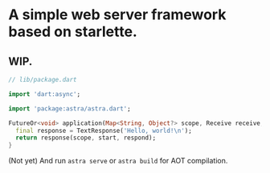 # A simple web server framework based on starlette.

## WIP.

```dart
// lib/package.dart

import 'dart:async';

import 'package:astra/astra.dart';

FutureOr<void> application(Map<String, Object?> scope, Receive receive, Start start, Respond respond) {
  final response = TextResponse('Hello, world!\n');
  return response(scope, start, respond);
}
```

(Not yet) And run `astra serve` or `astra build` for AOT compilation.

